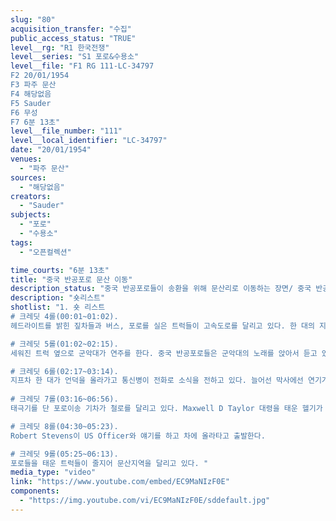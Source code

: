 ```yaml
---
slug: "80"
acquisition_transfer: "수집"
public_access_status: "TRUE"
level__rg: "R1 한국전쟁"
level__series: "S1 포로&수용소"
level__file: "F1 RG 111-LC-34797 
F2 20/01/1954
F3 파주 문산
F4 해당없음 
F5 Sauder
F6 무성
F7 6분 13초"
level__file_number: "111"
level__local_identifier: "LC-34797"
date: "20/01/1954"
venues: 
  - "파주 문산"
sources: 
  - "해당없음"
creators: 
  - "Sauder"
subjects: 
  - "포로"
  - "수용소"
tags: 
  - "오픈컬렉션"

time_courts: "6분 13초"
title: "중국 반공포로 문산 이동"
description_status: "중국 반공포로들이 송환을 위해 문산리로 이동하는 장면/ 중국 반공포로들이 문산지역으로 이동하고 유엔 파견단 고문관들이 헬기로 떠나는 장면"
description: "숏리스트"
shotlist: "1. 숏 리스트
# 크레딧 4롤(00:01~01:02). 
헤드라이트를 밝힌 짚차들과 버스, 포로를 실은 트럭들이 고속도로를 달리고 있다. 한 대의 지프차와 그 뒤로 군인 한 명이 언덕을 오르고 있다.

# 크레딧 5롤(01:02~02:15).
세워진 트럭 옆으로 군악대가 연주를 한다. 중국 반공포로들은 군악대의 노래를 앉아서 듣고 있다.   

# 크레딧 6롤(02:17~03:14). 
지프차 한 대가 언덕을 올라가고 통신병이 전화로 소식을 전하고 있다. 늘어선 막사에선 연기가 피어 오르고 있다. 
 
# 크레딧 7롤(03:16~06:56). 
태극기를 단 포로이송 기차가 철로를 달리고 있다. Maxwell D Taylor 대령을 태운 헬기가 공중으로 날아간다.

# 크레딧 8롤(04:30~05:23). 
Robert Stevens이 US Officer와 얘기를 하고 차에 올라타고 출발한다.

# 크레딧 9롤(05:25~06:13). 
포로들을 태운 트럭들이 줄지어 문산지역을 달리고 있다. "
media_type: "video"
link: "https://www.youtube.com/embed/EC9MaNIzF0E"
components: 
  - "https://img.youtube.com/vi/EC9MaNIzF0E/sddefault.jpg"
---
```

